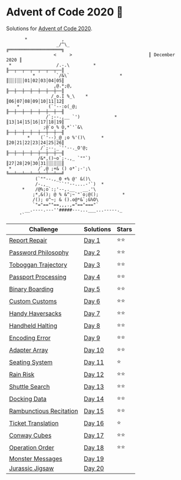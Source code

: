 # Advent of Code 2020 🎄

Solutions for [Advent of Code 2020](https://adventofcode.com/2020).

```
       *             ,
                   _/^\_                              ╔════════════════════╗
                  <     >                             ║ December      2020 ║
 *                 /.-.\         *                    ╟──┬──┬──┬──┬──┬──┬──║
          *        `/&\`                   *          ║░░│░░│01│02│03│04│05║
                  ,@.*;@,                             ╟──┼──┼──┼──┼──┼──┼──║
                 /_o.I %_\    *                       ║06│07│08│09│10│11│12║
    *           (`'--:o(_@;                           ╟──┼──┼──┼──┼──┼──┼──╢
               /`;--.,__ `')             *            ║13│14│15│16│17│18│19║
              ;@`o % O,*`'`&\                         ╟──┼──┼──┼──┼──┼──┼──╢
        *    (`'--)_@ ;o %'()\      *                 ║20│21│22│23│24│25│26║
             /`;--._`''--._O'@;                       ╟──┼──┼──┼──┼──┼──┼──╢
            /&*,()~o`;-.,_ `""`)                      ║27│28│29│30│31│░░│░░║
 *          /`,@ ;+& () o*`;-';\                      ╚══╧══╧══╧══╧══╧══╧══╝
           (`""--.,_0 +% @' &()\
           /-.,_    ``''--....-'`)  *
      *    /@%;o`:;'--,.__   __.'\
          ;*,&(); @ % &^;~`"`o;@();         *
          /(); o^~; & ().o@*&`;&%O\
          `"="==""==,,,.,="=="==="`
       __.----.---''#####---...___...-----._
     '`    
```

| Challenge                                                       | Solutions          | Stars |
|-----------------------------------------------------------------|--------------------|-------|
| [Report Repair](https://adventofcode.com/2020/day/1)            | [Day 1](Day%201)   | ⭐⭐    |
| [Password Philosophy](https://adventofcode.com/2020/day/2)      | [Day 2](Day%202)   | ⭐⭐    |
| [Toboggan Trajectory](https://adventofcode.com/2020/day/3)      | [Day 3](Day%203)   | ⭐⭐    |
| [Passport Processing](https://adventofcode.com/2020/day/4)      | [Day 4](Day%204)   | ⭐⭐    |
| [Binary Boarding](https://adventofcode.com/2020/day/5)          | [Day 5](Day%205)   | ⭐⭐    |
| [Custom Customs](https://adventofcode.com/2020/day/6)           | [Day 6](Day%206)   | ⭐⭐    |
| [Handy Haversacks](https://adventofcode.com/2020/day/7)         | [Day 7](Day%207)   | ⭐⭐    |
| [Handheld Halting](https://adventofcode.com/2020/day/8)         | [Day 8](Day%208)   | ⭐⭐    |
| [Encoding Error](https://adventofcode.com/2020/day/9)           | [Day 9](Day%209)   | ⭐⭐    |
| [Adapter Array](https://adventofcode.com/2020/day/10)           | [Day 10](Day%2010) | ⭐⭐    |
| [Seating System](https://adventofcode.com/2020/day/11)          | [Day 11](Day%2011) | ⭐     |
| [Rain Risk](https://adventofcode.com/2020/day/12)               | [Day 12](Day%2012) | ⭐⭐    |
| [Shuttle Search](https://adventofcode.com/2020/day/13)          | [Day 13](Day%2013) | ⭐⭐    |
| [Docking Data](https://adventofcode.com/2020/day/14)            | [Day 14](Day%2014) | ⭐⭐    |
| [Rambunctious Recitation](https://adventofcode.com/2020/day/15) | [Day 15](Day%2015) | ⭐⭐    |
| [Ticket Translation](https://adventofcode.com/2020/day/16)      | [Day 16](Day%2016) | ⭐     |
| [Conway Cubes](https://adventofcode.com/2020/day/17)            | [Day 17](Day%2017) | ⭐⭐    |
| [Operation Order](https://adventofcode.com/2020/day/18)         | [Day 18](Day%2018) | ⭐⭐    |
| [Monster Messages](https://adventofcode.com/2020/day/19)        | [Day 19](Day%2019) |       |
| [Jurassic Jigsaw](https://adventofcode.com/2020/day/20)         | [Day 20](Day%2020) |       |
